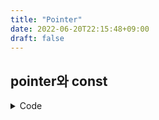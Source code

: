 ```yaml
---
title: "Pointer"
date: 2022-06-20T22:15:48+09:00
draft: false
---
```

## pointer와 const
<details>
<summary> Code </summary>
```
dd
```
</details>
